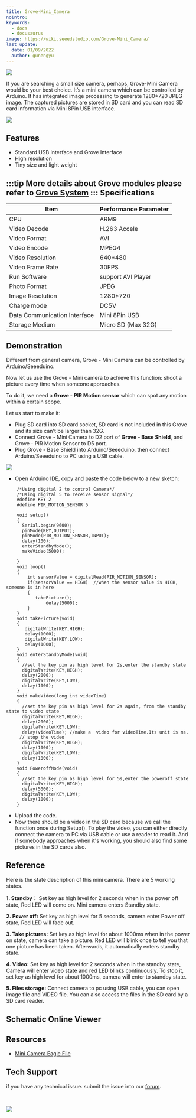 ```yaml
---
title: Grove-Mini_Camera
nointro:
keywords:
  - docs
  - docusaurus
image: https://wiki.seeedstudio.com/Grove-Mini_Camera/
last_update:
  date: 01/09/2022
  author: gunengyu
---
```


![](https://files.seeedstudio.com/wiki/Grove-Mini_Camera/img/Grove_camera.jpg)

If you are searching a small size camera, perhaps, Grove-Mini Camera would be your best choice. It’s a mini camera which can be controlled by Arduino. It has integrated image processing to generate 1280\*720 JPEG image. The captured pictures are stored in SD card and you can read SD card information via Mini 8Pin USB interface.

[![](https://files.seeedstudio.com/wiki/common/Get_One_Now_Banner.png)](https://www.seeedstudio.com/Grove-Mini-Camera-p-1578.html)

Features
-------

-   Standard USB Interface and Grove Interface
-   High resolution
-   Tiny size and light weight

:::tip
    More details about Grove modules please refer to [Grove System](https://wiki.seeedstudio.com/Grove_System/)
:::
Specifications
-------------

| Item                         | Performance Parameter |
|------------------------------|-----------------------|
| CPU                          | ARM9                  |
| Video Decode                 | H.263 Accele          |
| Video Format                 | AVI                   |
| Video Encode                 | MPEG4                 |
| Video Resolution             | 640\*480              |
| Video Frame Rate             | 30FPS                 |
| Run Software                 | support AVI Player    |
| Photo Format                 | JPEG                  |
| Image Resolution             | 1280\*720             |
| Charge mode                  | DC5V                  |
| Data Communication Interface | Mini 8Pin USB         |
| Storage Medium               | Micro SD (Max 32G)    |


Demonstration
-------------

Different from general camera, Grove - Mini Camera can be controlled by Arduino/Seeeduino.

Now let us use the Grove - Mini camera to achieve this function: shoot a picture every time when someone approaches.

To do it, we need a **Grove - PIR Motion sensor** which can spot any motion within a certain scope.

Let us start to make it:

-   Plug SD card into SD card socket, SD card is not included in this Grove and its size can't be larger than 32G.
-   Connect Grove - Mini Camera to D2 port of **Grove - Base Shield**, and Grove - PIR Motion Sensor to D5 port.
-   Plug Grove - Base Shield into Arduino/Seeeduino, then connect Arduino/Seeeduino to PC using a USB cable.

![](https://files.seeedstudio.com/wiki/Grove-Mini_Camera/img/Connecting_Picture.JPG)

-   Open Arduino IDE, copy and paste the code below to a new sketch:

```
    /*Using digital 2 to control Camera*/
    /*Using digital 5 to receive sensor signal*/
    #define KEY 2
    #define PIR_MOTION_SENSOR 5  
     
    void setup()
    { 
      Serial.begin(9600);
      pinMode(KEY,OUTPUT);
      pinMode(PIR_MOTION_SENSOR,INPUT);
      delay(100);
      enterStandbyMode();
      makeVideo(5000);

    }
    void loop()
    {
        int sensorValue = digitalRead(PIR_MOTION_SENSOR);
        if(sensorValue == HIGH)  //when the sensor value is HIGH, someone is in here
        {
           takePicture();
               delay(5000);      
        }
    }
    void takePicture(void)
    {
       digitalWrite(KEY,HIGH);
       delay(1000);
       digitalWrite(KEY,LOW);
       delay(1000);
    }
    void enterStandbyMode(void)
    {
      //set the key pin as high level for 2s,enter the standby state  
      digitalWrite(KEY,HIGH);
      delay(2000);
      digitalWrite(KEY,LOW);
      delay(1000); 
    }
    void makeVideo(long int videoTime)
    {
      //set the key pin as high level for 2s again, from the standby state to video state
      digitalWrite(KEY,HIGH);
      delay(2000);
      digitalWrite(KEY,LOW);
      delay(videoTime); //make a  video for videoTime.Its unit is ms.  
     // stop the video
      digitalWrite(KEY,HIGH);
      delay(1000);
      digitalWrite(KEY,LOW);
      delay(1000);
    }
    void PoweroffMode(void)
    {
      //set the key pin as high level for 5s,enter the poweroff state  
      digitalWrite(KEY,HIGH);
      delay(5000);
      digitalWrite(KEY,LOW);
      delay(1000); 
    }
```

-   Upload the code.
-   Now there should be a video in the SD card because we call the function once during Setup(). To play the video, you can either directly connect the camera to PC via USB cable or use a reader to read it. And if somebody approaches when it's working, you should also find some pictures in the SD cards also.

Reference
---------

Here is the state description of this mini camera. There are 5 working states.

**1. Standby：** Set key as high level for 2 seconds when in the power off state, Red LED will come on. Mini camera enters Standby state.

**2. Power off:** Set key as high level for 5 seconds, camera enter Power off state, Red LED will fade out.

**3. Take pictures:** Set key as high level for about 1000ms when in the power on state, camera can take a picture. Red LED will blink once to tell you that one picture has been taken. Afterwards, it automatically enters standby state.

**4. Video:** Set key as high level for 2 seconds when in the standby state, Camera will enter video state and red LED blinks continuously. To stop it, set key as high level for about 1000ms, camera will enter to standby state.

**5. Files storage:** Connect camera to pc using USB cable, you can open image file and VIDEO file. You can also access the files in the SD card by a SD card reader.


## Schematic Online Viewer

<div className="altium-ecad-viewer" data-project-src="https://files.seeedstudio.com/wiki/Grove-Mini_Camera/res/Mini_Camera_Eagle_File.zip" style={{borderRadius: '0px 0px 4px 4px', height: 500, borderStyle: 'solid', borderWidth: 1, borderColor: 'rgb(241, 241, 241)', overflow: 'hidden', maxWidth: 1280, maxHeight: 700, boxSizing: 'border-box'}}>
</div>



Resources
---------

- [Mini Camera Eagle File](https://files.seeedstudio.com/wiki/Grove-Mini_Camera/res/Mini_Camera_Eagle_File.zip)

<!-- This Markdown file was created from https://www.seeedstudio.com/wiki/Grove_-_Mini_Camera -->

## Tech Support
 if you have any technical issue.  submit the issue into our [forum](http://forum.seeedstudio.com/). 

<div>
  <br /><p style={{textAlign: 'center'}}><a href="https://www.seeedstudio.com/act-4.html?utm_source=wiki&utm_medium=wikibanner&utm_campaign=newproducts" target="_blank"><img src="https://files.seeedstudio.com/wiki/Wiki_Banner/new_product.jpg" /></a></p>
</div>
